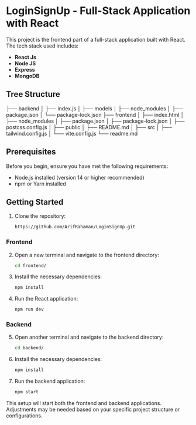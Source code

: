 # LoginSignUp - Full-Stack Application with React

This project is the frontend part of a full-stack application built with React. The tech stack used includes:

- **React Js**
- **Node JS**
- **Express**
- **MongoDB**

## Tree Structure

├── backend
│ ├── index.js
│ ├── models
│ ├── node_modules
│ ├── package.json
│ └── package-lock.json
├── frontend
│ ├── index.html
│ ├── node_modules
│ ├── package.json
│ ├── package-lock.json
│ ├── postcss.config.js
│ ├── public
│ ├── README.md
│ ├── src
│ ├── tailwind.config.js
│ └── vite.config.js
└── readme.md



## Prerequisites

Before you begin, ensure you have met the following requirements:

- Node.js installed (version 14 or higher recommended)
- npm or Yarn installed

## Getting Started

1. Clone the repository:

    ```bash
   https://github.com/ArifRahaman/LoginSignUp.git
    ```

### Frontend

2. Open a new terminal and navigate to the frontend directory:

    ```bash
    cd frontend/
    ```

3. Install the necessary dependencies:

    ```bash
    npm install
    ```

4. Run the React application:

    ```bash
    npm run dev
    ```

### Backend

5. Open another terminal and navigate to the backend directory:

    ```bash
    cd backend/
    ```

6. Install the necessary dependencies:

    ```bash
    npm install
    ```

7. Run the backend application:

    ```bash
    npm start
    ```

This setup will start both the frontend and backend applications. Adjustments may be needed based on your specific project structure or configurations.
